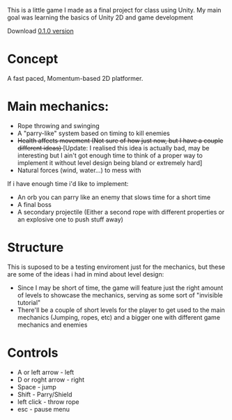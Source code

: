 This is a little game I made as a final project for class using Unity.
My main goal was learning the basics of Unity 2D and game development 

Download [0.1.0 version](https://github.com/notAvu/Stranded-Project/releases/tag/0.1.0)
# Concept

A fast paced, Momentum-based 2D platformer.

# Main mechanics:	
- Rope throwing and swinging 
- A "parry-like" system based on timing to kill enemies
- <s> Health affects movement (Not sure of how just now, but I have a couple different ideas)	</s> [Update: I realised this idea is actually bad, may be interesting but I ain't got enough time to think of a proper way to implement it without level design being bland or extremely hard]
- Natural forces (wind, water...) to mess with 		

If i have enough time i'd like to implement:
- An orb you can parry like an enemy that slows time for a short time
- A final boss 
- A secondary projectile (Either a second rope with different properties or an explosive one to push stuff away)

# Structure
This is suposed to be a testing enviroment just for the mechanics, but these are some of the ideas i had in mind about level design:	

- Since I may be short of time, the game will feature just the right amount of levels to showcase the mechanics, serving as some sort of "invisible tutorial"	
- There'll be a couple of short levels for the player to get used to the main mechanics (Jumping, ropes, etc) and a bigger one with different game mechanics and enemies	
# Controls 
- A or left arrow - left
- D or roght arrow - right 
- Space - jump
- Shift - Parry/Shield
- left click - throw rope
- esc - pause menu

